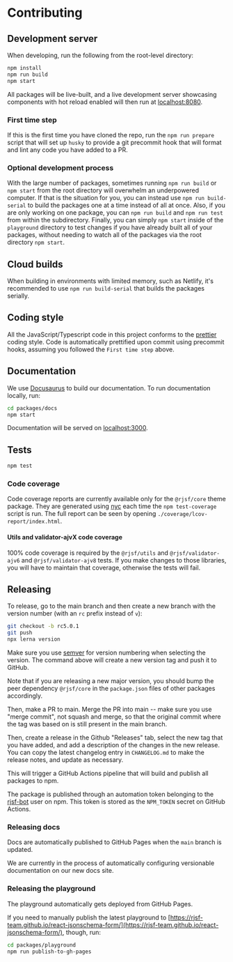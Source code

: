 # Contributing

## Development server

When developing, run the following from the root-level directory:

```bash
npm install
npm run build
npm start
```

All packages will be live-built, and a live development server showcasing components with hot reload enabled will then run at [localhost:8080](http://localhost:8080).

### First time step

If this is the first time you have cloned the repo, run the `npm run prepare` script that will set up `husky` to provide a git precommit hook that will format and lint any code you have added to a PR.

### Optional development process
With the large number of packages, sometimes running `npm run build` or `npm start` from the root directory will overwhelm an underpowered computer.
If that is the situation for you, you can instead use `npm run build-serial` to build the packages one at a time instead of all at once.
Also, if you are only working on one package, you can `npm run build` and `npm run test` from within the subdirectory.
Finally, you can simply `npm start` inside of the `playground` directory to test changes if you have already built all of your packages, without needing to watch all of the packages via the root directory `npm start`.

## Cloud builds

When building in environments with limited memory, such as Netlify, it's recommended to use `npm run build-serial` that builds the packages serially. 

## Coding style

All the JavaScript/Typescript code in this project conforms to the [prettier](https://github.com/prettier/prettier) coding style.
Code is automatically prettified upon commit using precommit hooks, assuming you followed the `First time step` above.

## Documentation

We use [Docusaurus](https://docusaurus.io/) to build our documentation. To run documentation locally, run:

```bash
cd packages/docs
npm start
```

Documentation will be served on [localhost:3000](http://localhost:3000).

## Tests

```bash
npm test
```

### Code coverage

Code coverage reports are currently available only for the `@rjsf/core` theme package.
They are generated using [nyc](https://github.com/istanbuljs/nyc) each time the `npm test-coverage` script is run.
The full report can be seen by opening `./coverage/lcov-report/index.html`.

#### Utils and validator-ajvX code coverage

100% code coverage is required by the `@rjsf/utils` and `@rjsf/validator-ajv6` and `@rjsf/validator-ajv8` tests.
If you make changes to those libraries, you will have to maintain that coverage, otherwise the tests will fail.

## Releasing

To release, go to the main branch and then create a new branch with the version number (with an `rc` prefix instead of `v`):

```bash
git checkout -b rc5.0.1
git push
npx lerna version
```

Make sure you use [semver](https://semver.org/) for version numbering when selecting the version.
The command above will create a new version tag and push it to GitHub.

Note that if you are releasing a new major version, you should bump the peer dependency `@rjsf/core` in the `package.json` files of other packages accordingly.

Then, make a PR to main. Merge the PR into main -- make sure you use "merge commit", not squash and merge, so that
the original commit where the tag was based on is still present in the main branch.

Then, create a release in the Github "Releases" tab, select the new tag that you have added,
and add a description of the changes in the new release. You can copy
the latest changelog entry in `CHANGELOG.md` to make the release notes, and update as necessary.

This will trigger a GitHub Actions pipeline that will build and publish all packages to npm.

The package is published through an automation token belonging to the
[rjsf-bot](https://www.npmjs.com/~rjsf-bot) user on npm. This token
is stored as the `NPM_TOKEN` secret on GitHub Actions.

### Releasing docs

Docs are automatically published to GitHub Pages when the `main` branch is updated.

We are currently in the process of automatically configuring versionable documentation on our new docs site. 

### Releasing the playground

The playground automatically gets deployed from GitHub Pages.

If you need to manually publish the latest playground to [https://rjsf-team.github.io/react-jsonschema-form/](https://rjsf-team.github.io/react-jsonschema-form/), though, run:

```bash
cd packages/playground
npm run publish-to-gh-pages
```
